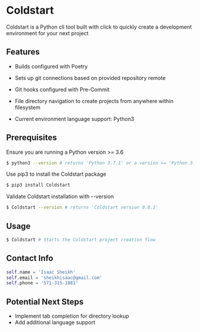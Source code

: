 # Coldstart

Coldstart is a Python cli tool built with click to quickly create a development environment for your next project

## Features
- Builds configured with Poetry

- Sets up git connections based on provided repository remote

- Git hooks configured with Pre-Commit

- File directory navigation to create projects from anywhere within filesystem

- Current environment language support: Python3

## Prerequisites

Ensure you are running a Python version >= 3.6

```zsh
$ python3 --version # returns 'Python 3.7.1' or a version >= 'Python 3.6'
```

Use pip3 to install the Coldstart package

```zsh
$ pip3 install Coldstart
```

Validate Coldstart installation with --version

```zsh
$ Coldstart --version # returns 'Coldstart version 0.0.1'
```

## Usage

```zsh
$ Coldstart # Starts the Coldstart project creation flow
```

## Contact Info

```python
self.name = 'Isaac Sheikh'
self.email = 'sheikhisaac@gmail.com'
self.phone = '571-315-1881'
```

## Potential Next Steps

- Implement tab completion for directory lookup
- Add additional language support